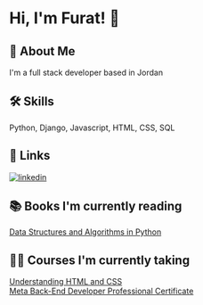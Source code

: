 
# Hi, I'm Furat! 👋


## 🚀 About Me
I'm a full stack developer based in Jordan


## 🛠 Skills
Python, Django, Javascript, HTML, CSS, SQL 


## 🔗 Links
[![linkedin](https://img.shields.io/badge/linkedin-0A66C2?style=for-the-badge&logo=linkedin&logoColor=white)](https://www.linkedin.com/in/furat-alsmadi/)


## 📚 Books I'm currently reading 
[Data Structures and Algorithms in Python](https://www.amazon.com/Structures-Algorithms-Python-Michael-Goodrich/dp/1118290275/ref=sr_1_2?crid=3PKCK9LMM4HNA&keywords=data+structures+and+algorithms+in+python&qid=1655382486&sprefix=Data+Structures+and+Algorithms+in+%2Caps%2C248&sr=8-2)


## 👨‍🎓 Courses I'm currently taking 
[Understanding HTML and CSS](https://www.udemy.com/course/understanding-html-and-css/) \
[Meta Back-End Developer Professional Certificate](https://www.coursera.org/professional-certificates/meta-back-end-developer)
